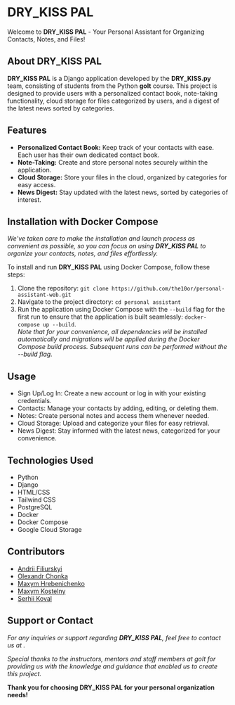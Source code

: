 # DRY_KISS PAL
Welcome to **DRY_KISS PAL** - Your Personal Assistant for Organizing Contacts, Notes, and Files!

## About **DRY_KISS PAL**  
**DRY_KISS PAL** is a Django application developed by the **DRY_KISS.py** team, consisting of students from the Python **goIt** course. This project is designed to provide users with a personalized contact book, note-taking functionality, cloud storage for files categorized by users, and a digest of the latest news sorted by categories.

## Features
- **Personalized Contact Book:** Keep track of your contacts with ease. Each user has their own dedicated contact book.
- **Note-Taking:** Create and store personal notes securely within the application.
- **Cloud Storage:** Store your files in the cloud, organized by categories for easy access.
- **News Digest:** Stay updated with the latest news, sorted by categories of interest.
## Installation with Docker Compose  

  *We've taken care to make the installation and launch process as convenient as possible, so you can focus on using **DRY_KISS PAL** to organize your contacts, notes, and files effortlessly.*  
  
To install and run **DRY_KISS PAL** using Docker Compose, follow these steps:

1. Clone the repository: `git clone https://github.com/the10or/personal-assistant-web.git`
2. Navigate to the project directory: `cd personal assistant`
3. Run the application using Docker Compose with the `--build` flag for the first run to ensure that the application is built seamlessly: `docker-compose up --build`.  
   *Note that for your convenience, all dependencies will be installed automatically and migrations will be applied during the Docker Compose build process. Subsequent runs can be performed without the --build flag.*

## Usage
- Sign Up/Log In: Create a new account or log in with your existing credentials.
- Contacts: Manage your contacts by adding, editing, or deleting them.
- Notes: Create personal notes and access them whenever needed.
- Cloud Storage: Upload and categorize your files for easy retrieval.
- News Digest: Stay informed with the latest news, categorized for your convenience.

## Technologies Used
- Python
- Django
- HTML/CSS
- Tailwind CSS
- PostgreSQL
- Docker
- Docker Compose
- Google Cloud Storage


## Contributors
- [Andrii Filiurskyi](https://github.com/filiurskyi)
- [Olexandr Chonka](https://github.com/Chonna86)
- [Maxym Hrebenichenko](https://github.com/greb)
- [Maxym Kostelny](https://github.com/fghdxfvdxfvdf)
- [Serhii Koval](https://github.com/the10or/)

## Support or Contact
*For any inquiries or support regarding **DRY_KISS PAL**, feel free to contact us at .*

*Special thanks to the instructors, mentors and staff members at goIt for providing us with the knowledge and guidance that enabled us to create this project.*  

**Thank you for choosing DRY_KISS PAL for your personal organization needs!**  
